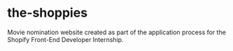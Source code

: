 # the-shoppies
Movie nomination website created as part of the application process for the Shopify Front-End Developer Internship.

